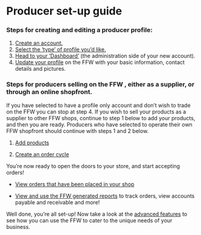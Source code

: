 # Producer set-up guide

### Steps for creating and editing a producer profile:

1. [Create an account.](/create-an-account.md)
2. [Select the ‘type’ of profile you’d like.](/producer-profile-types.md)
3. [Head to your ‘Dashboard’](/the-dashboard.md)  \(the administration side of your new account\).
4. [Update your profile](/your-profile.md)  on the FFW with your basic information, contact details and pictures.

### Steps for producers selling on the FFW , either as a supplier, or through an online shopfront.

If you have selected to have a profile only account and don’t wish to trade on the FFW you can stop at step 4. If you wish to sell your products as a supplier to other FFW  shops, continue to step 1 below to add your products, and then you are ready. Producers who have selected to operate their own FFW  shopfront should continue with steps 1 and 2 below.

1. [Add products](/products.md)

2. [Create an order cycle](/order-cycles.md)

You’re now ready to open the doors to your store, and start accepting orders!

* [View orders that have been placed in your shop](/create-or-connect-with-your-supplying-producers.md)

* [View and use the FFW generated reports](/reports.md)  to track orders, view accounts payable and receivable and more!

Well done, you’re all set-up! Now take a look at the [advanced features](/advanced-features.md) to see how you can use the FFW to cater to the unique needs of your business.

